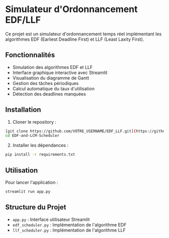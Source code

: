 # Simulateur d'Ordonnancement EDF/LLF

Ce projet est un simulateur d'ordonnancement temps réel implémentant les algorithmes EDF (Earliest Deadline First) et LLF (Least Laxity First).

## Fonctionnalités

- Simulation des algorithmes EDF et LLF
- Interface graphique interactive avec Streamlit
- Visualisation du diagramme de Gantt
- Gestion des tâches périodiques
- Calcul automatique du taux d'utilisation
- Détection des deadlines manquées

## Installation

1. Cloner le repository :
```bash
[git clone https://github.com/VOTRE_USERNAME/EDF_LLF.git](https://github.com/adnan-khadija/EDF-and-LCM-Scheduler.git)
cd EDF-and-LCM-Scheduler
```

2. Installer les dépendances :
```bash
pip install -r requirements.txt
```

## Utilisation

Pour lancer l'application :
```bash
streamlit run app.py
```

## Structure du Projet

- `app.py` : Interface utilisateur Streamlit
- `edf_scheduler.py` : Implémentation de l'algorithme EDF
- `llf_scheduler.py` : Implémentation de l'algorithme LLF

